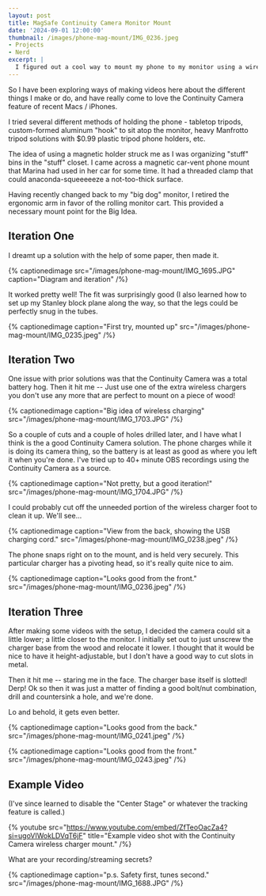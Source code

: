 ```yaml
---
layout: post
title: MagSafe Continuity Camera Monitor Mount
date: '2024-09-01 12:00:00'
thumbnail: /images/phone-mag-mount/IMG_0236.jpeg
- Projects
- Nerd
excerpt: |
  I figured out a cool way to mount my phone to my monitor using a wireless charger. Check out the evolution...
---
```


So I have been exploring ways of making videos here about the different things I make or do, and have really come to love the Continuity Camera feature of recent Macs / iPhones.

I tried several different methods of holding the phone - tabletop tripods, custom-formed aluminum "hook" to sit atop the monitor, heavy Manfrotto tripod solutions with $0.99 plastic tripod phone holders, etc.

The idea of using a magnetic holder struck me as I was organizing "stuff" bins in the "stuff" closet. I came across a magnetic car-vent phone mount that Marina had used in her car for some time. It had a threaded clamp that could anaconda-squeeeeeze  a not-too-thick surface.

Having recently changed back to my "big dog" monitor, I retired the ergonomic arm in favor of the rolling monitor cart. This provided a necessary mount point for the Big Idea.

## Iteration One

I dreamt up a solution with the help of some paper, then made it.

{% captionedimage src="/images/phone-mag-mount/IMG_1695.JPG" caption="Diagram and iteration" /%}

It worked pretty well! The fit was surprisingly good (I also learned how to set up my Stanley block plane along the way, so that the  legs could be perfectly snug in the tubes.

{% captionedimage caption="First try, mounted up" src="/images/phone-mag-mount/IMG_0235.jpeg" /%}

## Iteration Two

One issue with prior solutions was that the Continuity Camera was a total battery hog. Then it hit me -- Just use one of the extra wireless chargers you don't use any more that are perfect to mount on a piece of wood!

{% captionedimage caption="Big idea of wireless charging" src="/images/phone-mag-mount/IMG_1703.JPG" /%}

So a couple of cuts and a couple of holes drilled later, and I have what I think is the a good Continuity Camera solution. The phone charges while it is doing its camera thing, so the battery is at least as good as where you left it when you're done. I've tried up to 40+ minute OBS recordings using the Continuity Camera as a source.

{% captionedimage caption="Not pretty, but a good iteration!" src="/images/phone-mag-mount/IMG_1704.JPG" /%}

I could probably cut off the unneeded portion of the wireless charger foot to clean it up. We'll see...

{% captionedimage caption="View from the back, showing the USB charging cord." src="/images/phone-mag-mount/IMG_0238.jpeg" /%}

The phone snaps right on to the mount, and is held very securely. This particular charger has a pivoting head, so it's really quite nice to aim.

{% captionedimage caption="Looks good from the front." src="/images/phone-mag-mount/IMG_0236.jpeg" /%}

## Iteration Three

After making some videos with the setup, I decided the camera could sit a little lower; a little closer to the monitor. I initially set out to just unscrew the charger base from the wood and relocate it lower. I thought that it would be nice to have it height-adjustable, but I don't have a good way to cut slots in metal.

Then it hit me -- staring me in the face. The charger base itself is slotted! Derp! Ok so then it was just a matter of finding a good bolt/nut combination, drill and countersink a hole, and we're done.

Lo and behold, it gets even better.

{% captionedimage caption="Looks good from the back." src="/images/phone-mag-mount/IMG_0241.jpeg" /%}

{% captionedimage caption="Looks good from the front." src="/images/phone-mag-mount/IMG_0243.jpeg" /%}

## Example Video

(I've since learned to disable the "Center Stage" or whatever the tracking feature is called.)

{% youtube src="https://www.youtube.com/embed/ZfTeoOacZa4?si=ugoVIWokLDVqT6jF" title="Example video shot with the Continuity Camera wireless charger mount." /%}

What are your recording/streaming secrets?

{% captionedimage caption="p.s. Safety first, tunes second." src="/images/phone-mag-mount/IMG_1688.JPG" /%}
